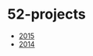 52-projects
===========

* [2015](https://github.com/chris-roerig/52-projects/tree/2015)
* [2014](https://github.com/chris-roerig/52-projects/tree/2014)
